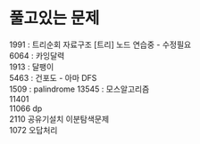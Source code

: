 # 풀고있는 문제
1991 : 트리순회 자료구조 [트리] 노드 연습중 - 수정필요  
6064 : 카잉달력  
1913 : 달팽이  
5463 : 건포도 - 아마 DFS  
1509 : palindrome
13545 : 모스알고리즘  
11401  
11066 dp  
2110 공유기설치 이분탐색문제  
1072 오답처리  